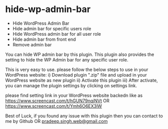 # hide-wp-admin-bar
* Hide WordPress Admin Bar
* Hide admin bar for specific users role
* Hide WordPress admin bar for all user role
* Hide admin bar from front end
* Remove admin bar

You can hide WP admin bar by this plugin. This plugin also provides the setting to hide the WP Admin bar for any specific user role. 

This is very easy to use. please follow the below steps to use in your WordPress website:
i) Download plugin ".zip" file and upload in your WordPress website as new plugin
ii) Activate this plugin
iii) After activate, you can manage the plugin settings by clicking on settings link. 

please find setting link in your WordPress website backedn like as https://www.screencast.com/t/hGUN79nqjNVt OR https://www.screencast.com/t/Ymh6O6EX3lW

Best of Luck, if you found any issue with this plugin then you can contact to me by Github OR pradeep.singh.web@gmail.com
